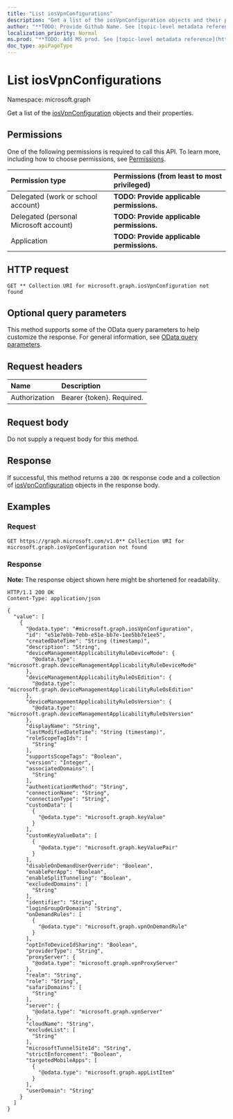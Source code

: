 ```yaml
---
title: "List iosVpnConfigurations"
description: "Get a list of the iosVpnConfiguration objects and their properties."
author: "**TODO: Provide Github Name. See [topic-level metadata reference](https://msgo.azurewebsites.net/add/document/guidelines/metadata.html#topic-level-metadata)**"
localization_priority: Normal
ms.prod: "**TODO: Add MS prod. See [topic-level metadata reference](https://msgo.azurewebsites.net/add/document/guidelines/metadata.html#topic-level-metadata)**"
doc_type: apiPageType
---
```


# List iosVpnConfigurations
Namespace: microsoft.graph



Get a list of the [iosVpnConfiguration](../resources/iosvpnconfiguration.md) objects and their properties.

## Permissions
One of the following permissions is required to call this API. To learn more, including how to choose permissions, see [Permissions](/graph/permissions-reference).

|Permission type|Permissions (from least to most privileged)|
|:---|:---|
|Delegated (work or school account)|**TODO: Provide applicable permissions.**|
|Delegated (personal Microsoft account)|**TODO: Provide applicable permissions.**|
|Application|**TODO: Provide applicable permissions.**|

## HTTP request

<!-- {
  "blockType": "ignored"
}
-->
``` http
GET ** Collection URI for microsoft.graph.iosVpnConfiguration not found
```

## Optional query parameters
This method supports some of the OData query parameters to help customize the response. For general information, see [OData query parameters](/graph/query-parameters).

## Request headers
|Name|Description|
|:---|:---|
|Authorization|Bearer {token}. Required.|

## Request body
Do not supply a request body for this method.

## Response

If successful, this method returns a `200 OK` response code and a collection of [iosVpnConfiguration](../resources/iosvpnconfiguration.md) objects in the response body.

## Examples

### Request
<!-- {
  "blockType": "request",
  "name": "list_iosvpnconfiguration"
}
-->
``` http
GET https://graph.microsoft.com/v1.0** Collection URI for microsoft.graph.iosVpnConfiguration not found
```


### Response
**Note:** The response object shown here might be shortened for readability.
<!-- {
  "blockType": "response",
  "truncated": true,
  "@odata.type": "Collection(microsoft.graph.iosVpnConfiguration)"
}
-->
``` http
HTTP/1.1 200 OK
Content-Type: application/json

{
  "value": [
    {
      "@odata.type": "#microsoft.graph.iosVpnConfiguration",
      "id": "e51e7ebb-7ebb-e51e-bb7e-1ee5bb7e1ee5",
      "createdDateTime": "String (timestamp)",
      "description": "String",
      "deviceManagementApplicabilityRuleDeviceMode": {
        "@odata.type": "microsoft.graph.deviceManagementApplicabilityRuleDeviceMode"
      },
      "deviceManagementApplicabilityRuleOsEdition": {
        "@odata.type": "microsoft.graph.deviceManagementApplicabilityRuleOsEdition"
      },
      "deviceManagementApplicabilityRuleOsVersion": {
        "@odata.type": "microsoft.graph.deviceManagementApplicabilityRuleOsVersion"
      },
      "displayName": "String",
      "lastModifiedDateTime": "String (timestamp)",
      "roleScopeTagIds": [
        "String"
      ],
      "supportsScopeTags": "Boolean",
      "version": "Integer",
      "associatedDomains": [
        "String"
      ],
      "authenticationMethod": "String",
      "connectionName": "String",
      "connectionType": "String",
      "customData": [
        {
          "@odata.type": "microsoft.graph.keyValue"
        }
      ],
      "customKeyValueData": [
        {
          "@odata.type": "microsoft.graph.keyValuePair"
        }
      ],
      "disableOnDemandUserOverride": "Boolean",
      "enablePerApp": "Boolean",
      "enableSplitTunneling": "Boolean",
      "excludedDomains": [
        "String"
      ],
      "identifier": "String",
      "loginGroupOrDomain": "String",
      "onDemandRules": [
        {
          "@odata.type": "microsoft.graph.vpnOnDemandRule"
        }
      ],
      "optInToDeviceIdSharing": "Boolean",
      "providerType": "String",
      "proxyServer": {
        "@odata.type": "microsoft.graph.vpnProxyServer"
      },
      "realm": "String",
      "role": "String",
      "safariDomains": [
        "String"
      ],
      "server": {
        "@odata.type": "microsoft.graph.vpnServer"
      },
      "cloudName": "String",
      "excludeList": [
        "String"
      ],
      "microsoftTunnelSiteId": "String",
      "strictEnforcement": "Boolean",
      "targetedMobileApps": [
        {
          "@odata.type": "microsoft.graph.appListItem"
        }
      ],
      "userDomain": "String"
    }
  ]
}
```

